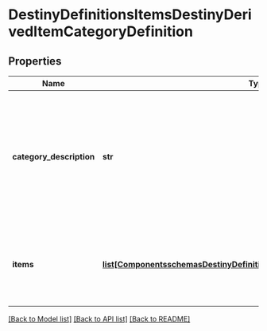 # DestinyDefinitionsItemsDestinyDerivedItemCategoryDefinition

## Properties
Name | Type | Description | Notes
------------ | ------------- | ------------- | -------------
**category_description** | **str** | The localized string for the category title.  This will be something describingthe items you can get as a group, or your likelihood/the quantity you&#39;ll get. | [optional] 
**items** | [**list[ComponentsschemasDestinyDefinitionsItemsDestinyDerivedItemDefinition]**](ComponentsschemasDestinyDefinitionsItemsDestinyDerivedItemDefinition.md) | This is the list of all of the items for this category and the basic properties we&#39;llknow about them. | [optional] 

[[Back to Model list]](../README.md#documentation-for-models) [[Back to API list]](../README.md#documentation-for-api-endpoints) [[Back to README]](../README.md)


